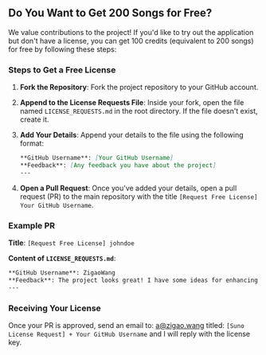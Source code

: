 ## Do You Want to Get 200 Songs for Free?

We value contributions to the project! If you'd like to try out the application but don't have a license, you can get 100 credits (equivalent to 200 songs) for free by following these steps:

### Steps to Get a Free License

1. **Fork the Repository**: Fork the project repository to your GitHub account.

2. **Append to the License Requests File**: Inside your fork, open the file named `LICENSE_REQUESTS.md` in the root directory. If the file doesn't exist, create it.

3. **Add Your Details**: Append your details to the file using the following format:

    ```markdown
    **GitHub Username**: [Your GitHub Username]
    **Feedback**: [Any feedback you have about the project]
    ---
    ```

4. **Open a Pull Request**: Once you've added your details, open a pull request (PR) to the main repository with the title `[Request Free License] Your GitHub Username`.

### Example PR

**Title**: `[Request Free License] johndoe`

**Content of `LICENSE_REQUESTS.md`**:

```markdown
**GitHub Username**: ZigaoWang
**Feedback**: The project looks great! I have some ideas for enhancing the user experience.
---
```

### Receiving Your License

Once your PR is approved, send an email to: [a@zigao.wang](mailto:a@zigao.wang) titled: `[Suno License Request] + Your GitHub Username` and I will reply with the license key.